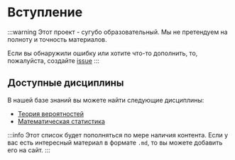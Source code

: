 # Вступление

:::warning
Этот проект - сугубо образовательный. Мы не претендуем на полноту и точность материалов. 

Если вы обнаружили ошибку или хотите что-то дополнить, то, пожалуйста, создайте [issue](https://github.com/mintyspider/Studo/issues/new)
:::


## Доступные дисциплины

В нашей базе знаний вы можете найти следующие дисциплины:

* [Теория вероятностей](/disciplines/prob/)
* [Математическая статистика](/disciplines/bd/)

:::info
Этот список будет пополняться по мере наличия контента. 
Если у вас есть интересный материал в формате `.md`, то вы можете добавить его на сайт.
:::
